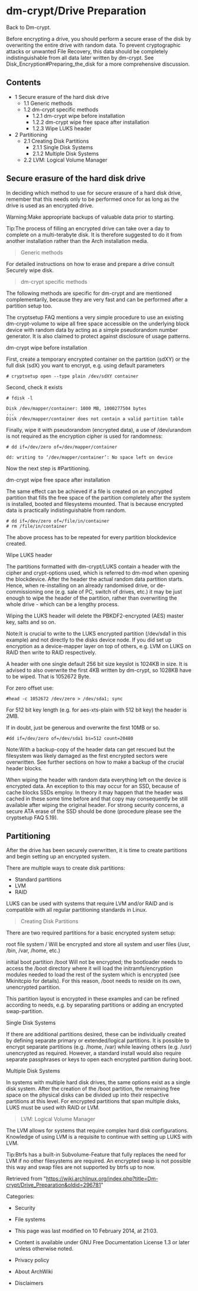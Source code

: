 dm-crypt/Drive Preparation
==========================

Back to Dm-crypt.

Before encrypting a drive, you should perform a secure erase of the disk
by overwriting the entire drive with random data. To prevent
cryptographic attacks or unwanted File Recovery, this data should be
completely indistinguishable from all data later written by dm-crypt.
See Disk_Encryption#Preparing_the_disk for a more comprehensive
discussion.

Contents
--------

-   1 Secure erasure of the hard disk drive
    -   1.1 Generic methods
    -   1.2 dm-crypt specific methods
        -   1.2.1 dm-crypt wipe before installation
        -   1.2.2 dm-crypt wipe free space after installation
        -   1.2.3 Wipe LUKS header
-   2 Partitioning
    -   2.1 Creating Disk Partitions
        -   2.1.1 Single Disk Systems
        -   2.1.2 Multiple Disk Systems
    -   2.2 LVM: Logical Volume Manager

Secure erasure of the hard disk drive
-------------------------------------

In deciding which method to use for secure erasure of a hard disk drive,
remember that this needs only to be performed once for as long as the
drive is used as an encrypted drive.

Warning:Make appropriate backups of valuable data prior to starting.

Tip:The process of filling an encrypted drive can take over a day to
complete on a multi-terabyte disk. It is therefore suggested to do it
from another installation rather than the Arch installation media.

> Generic methods

For detailed instructions on how to erase and prepare a drive consult
Securely wipe disk.

> dm-crypt specific methods

The following methods are specific for dm-crypt and are mentioned
complementarily, because they are very fast and can be performed after a
partition setup too.

The cryptsetup FAQ mentions a very simple procedure to use an existing
dm-crypt-volume to wipe all free space accessible on the underlying
block device with random data by acting as a simple pseudorandom number
generator. It is also claimed to protect against disclosure of usage
patterns.

dm-crypt wipe before installation

First, create a temporary encrypted container on the partition (sdXY) or
the full disk (sdX) you want to encrypt, e.g. using default parameters

    # cryptsetup open --type plain /dev/sdXY container

Second, check it exists

    # fdisk -l

    Disk /dev/mapper/container: 1000 MB, 1000277504 bytes
    ...
    Disk /dev/mapper/container does not contain a valid partition table

Finally, wipe it with pseudorandom (encrypted data), a use of
/dev/urandom is not required as the encryption cipher is used for
randomness:

    # dd if=/dev/zero of=/dev/mapper/container

    dd: writing to ‘/dev/mapper/container’: No space left on device

Now the next step is #Partitioning.

dm-crypt wipe free space after installation

The same effect can be achieved if a file is created on an encrypted
partition that fills the free space of the partition completely after
the system is installed, booted and filesystems mounted. That is because
encrypted data is practically indistinguishable from random.

    # dd if=/dev/zero of=/file/in/container
    # rm /file/in/container

The above process has to be repeated for every partition blockdevice
created.

Wipe LUKS header

The partitions formatted with dm-crypt/LUKS contain a header with the
cipher and crypt-options used, which is referred to dm-mod when opening
the blockdevice. After the header the actual random data partition
starts. Hence, when re-installing on an already randomised drive, or
de-commissioning one (e.g. sale of PC, switch of drives, etc.) it may be
just enough to wipe the header of the partition, rather than overwriting
the whole drive - which can be a lengthy process.

Wiping the LUKS header will delete the PBKDF2-encrypted (AES) master
key, salts and so on.

Note:It is crucial to write to the LUKS encrypted partition (/dev/sda1
in this example) and not directly to the disks device node. If you did
set up encryption as a device-mapper layer on top of others, e.g. LVM on
LUKS on RAID then write to RAID respectively.

A header with one single default 256 bit size keyslot is 1024KB in size.
It is advised to also overwrite the first 4KB written by dm-crypt, so
1028KB have to be wiped. That is 1052672 Byte.

For zero offset use:

    #head -c 1052672 /dev/zero > /dev/sda1; sync

For 512 bit key length (e.g. for aes-xts-plain with 512 bit key) the
header is 2MB.

If in doubt, just be generous and overwrite the first 10MB or so.

    #dd if=/dev/zero of=/dev/sda1 bs=512 count=20480

Note:With a backup-copy of the header data can get rescued but the
filesystem was likely damaged as the first encrypted sectors were
overwritten. See further sections on how to make a backup of the crucial
header blocks.

When wiping the header with random data everything left on the device is
encrypted data. An exception to this may occur for an SSD, because of
cache blocks SSDs employ. In theory it may happen that the header was
cached in these some time before and that copy may consequently be still
available after wiping the original header. For strong security
concerns, a secure ATA erase of the SSD should be done (procedure please
see the cryptsetup FAQ 5.19).

Partitioning
------------

After the drive has been securely overwritten, it is time to create
partitions and begin setting up an encrypted system.

There are multiple ways to create disk partitions:

-   Standard partitions
-   LVM
-   RAID

LUKS can be used with systems that require LVM and/or RAID and is
compatible with all regular partitioning standards in Linux.

> Creating Disk Partitions

There are two required partitions for a basic encrypted system setup:

 root file system
    / Will be encrypted and store all system and user files (/usr, /bin,
    /var, /home, etc.)

 initial boot partition
    /boot Will not be encrypted; the bootloader needs to access the
    /boot directory where it will load the initramfs/encryption modules
    needed to load the rest of the system which is encrypted (see
    Mkinitcpio for details). For this reason, /boot needs to reside on
    its own, unencrypted partition.

This partition layout is encrypted in these examples and can be refined
according to needs, e.g. by separating partitions or adding an encrypted
swap-partition.

Single Disk Systems

If there are additional partitions desired, these can be individually
created by defining separate primary or extended/logical partitions. It
is possible to encrypt separate partitions (e.g. /home, /var) while
leaving others (e.g. /usr) unencrypted as required. However, a standard
install would also require separate passphrases or keys to open each
encrypted partition during boot.

Multiple Disk Systems

In systems with multiple hard disk drives, the same options exist as a
single disk system. After the creation of the /boot partition, the
remaining free space on the physical disks can be divided up into their
respective partitions at this level. For encrypted partitions that span
multiple disks, LUKS must be used with RAID or LVM.

> LVM: Logical Volume Manager

The LVM allows for systems that require complex hard disk
configurations. Knowledge of using LVM is a requisite to continue with
setting up LUKS with LVM.

Tip:Btrfs has a built-in Subvolume-Feature that fully replaces the need
for LVM if no other filesystems are required. An encrypted swap is not
possible this way and swap files are not supported by btrfs up to now.

Retrieved from
"https://wiki.archlinux.org/index.php?title=Dm-crypt/Drive_Preparation&oldid=296781"

Categories:

-   Security
-   File systems

-   This page was last modified on 10 February 2014, at 21:03.
-   Content is available under GNU Free Documentation License 1.3 or
    later unless otherwise noted.
-   Privacy policy
-   About ArchWiki
-   Disclaimers
